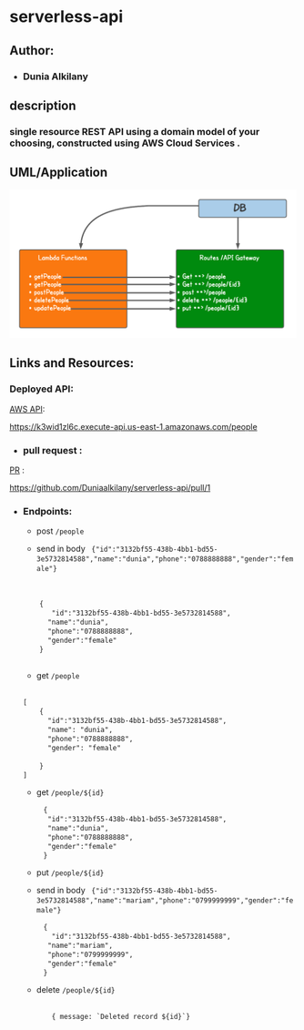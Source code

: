 # serverless-api


## Author: 

* ### Dunia Alkilany 


## description
  ###  single resource REST API using a domain model of your choosing, constructed using AWS Cloud Services .



  ## UML/Application

![img](/serverless-api.png)
   

## Links and Resources:

 ### Deployed API:
 [AWS API](https://k3wid1zl6c.execute-api.us-east-1.amazonaws.com/people):
 
   https://k3wid1zl6c.execute-api.us-east-1.amazonaws.com/people


* ### pull request :
[PR](https://github.com/Duniaalkilany/serverless-api/pull/1) :

https://github.com/Duniaalkilany/serverless-api/pull/1


* ### Endpoints:
   

  - post `/people` 


  - send in body ` {"id":"3132bf55-438b-4bb1-bd55-3e5732814588","name":"dunia","phone":"0788888888","gender":"female"}` 

  ```

  
      {
         "id":"3132bf55-438b-4bb1-bd55-3e5732814588",
        "name":"dunia",
        "phone":"0788888888",
        "gender":"female"
      }
  

  ```

   - get `/people` 



  ```

  [
      {
        "id":"3132bf55-438b-4bb1-bd55-3e5732814588",
        "name": "dunia",
        "phone":"0788888888",
        "gender": "female"
      
      }
  ]

  ```


  - get `/people/${id}` 
 



  ```
       {
        "id":"3132bf55-438b-4bb1-bd55-3e5732814588",
        "name":"dunia",
        "phone":"0788888888",
        "gender":"female"
       }

  ```


  - put `/people/${id}`
  

  - send in body ` {"id":"3132bf55-438b-4bb1-bd55-3e5732814588","name":"mariam","phone":"0799999999","gender":"female"}` 

  ```
       {
         "id":"3132bf55-438b-4bb1-bd55-3e5732814588",
        "name":"mariam",
        "phone":"0799999999",
        "gender":"female"  
       }

  ```

  

  - delete `/people/${id}` 

  ```
       
         { message: `Deleted record ${id}`}
       

   ```
  



